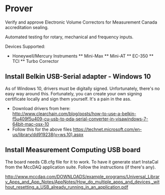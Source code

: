 # Prover
Verify and approve Electronic Volume Correctors for Measurement Canada accreditation sealing.

Automated testing for rotary, mechanical and frequency inputs.

Devices Supported:

* Honeywell/Mercury Instruments
** Mini-Max
** Mini-AT
** EC-350
** TCI
** Turbo Corrector

## Install Belkin USB-Serial adapter - Windows 10
As of Windows 10, drivers must be digitally signed. Unfortunately, there's no easy way around this.
Fortunately, you can create your own signing certificate locally and sign them yourself. It's a pain in the ass.

* Download drivers from here: http://www.clearchain.com/blog/posts/how-to-use-a-belkin-f5u409f5u409-cu-usb-to-pda-serial-converter-in-visawindows-7-64bit-mac-osx-10
* Follow this for the above files https://technet.microsoft.com/en-us/library/dd919238(v=ws.10).aspx

## Install Measurement Computing USB board

The board needs CB.cfg file for it to work. To have it generate start InstaCal from the MccDAQ application suite. Follow the instructions (if there's any).

http://www.mccdaq.com/DOWNLOADS/example_programs/Universal_Library_Apps_and_App_Notes/AppNotes/How_do_multiple_apps_and_devices,_without_resetting_a_USB_already_running_in_an_application.pdf
